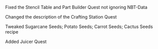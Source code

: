 Fixed the Stencil Table and Part Builder Quest not ignoring NBT-Data

Changed the description of the Crafting Station Quest

Tweaked Sugarcane Seeds; Potato Seeds; Carrot Seeds; Cactus Seeds recipe

Added Juicer Quest
